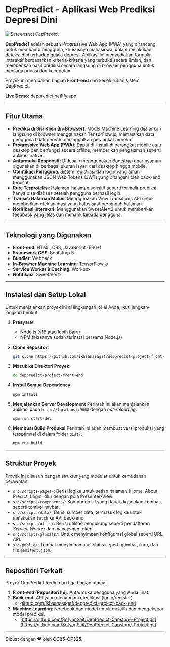 # DepPredict - Aplikasi Web Prediksi Depresi Dini

![Screenshot DepPredict](https://imgur.com/a/nq8l9p1)

**DepPredict** adalah sebuah Progressive Web App (PWA) yang dirancang untuk membantu pengguna, khususnya mahasiswa, dalam melakukan deteksi dini terhadap gejala depresi. Aplikasi ini menyediakan formulir interaktif berdasarkan kriteria-kriteria yang terbukti secara ilmiah, dan memberikan hasil prediksi secara langsung di browser pengguna untuk menjaga privasi dan kecepatan.

Proyek ini merupakan bagian **Front-end** dari keseluruhan sistem DepPredict.

**Live Demo:** [deppredict.netlify.app](https://deppredict.netlify.app/)

---

## Fitur Utama

-   **Prediksi di Sisi Klien (In-Browser)**: Model Machine Learning dijalankan langsung di browser menggunakan TensorFlow.js, memastikan data pengguna tidak pernah meninggalkan perangkat mereka.
-   **Progressive Web App (PWA)**: Dapat di-install di perangkat mobile atau desktop dan berfungsi secara offline, memberikan pengalaman seperti aplikasi native.
-   **Antarmuka Responsif**: Didesain menggunakan Bootstrap agar nyaman digunakan di berbagai ukuran layar, dari desktop hingga mobile.
-   **Otentikasi Pengguna**: Sistem registrasi dan login yang aman menggunakan JSON Web Tokens (JWT) yang ditangani oleh back-end terpisah.
-   **Rute Terproteksi**: Halaman-halaman sensitif seperti formulir prediksi hanya bisa diakses setelah pengguna berhasil login.
-   **Transisi Halaman Mulus**: Menggunakan View Transitions API untuk memberikan efek animasi yang halus saat berpindah halaman.
-   **Notifikasi Interaktif**: Menggunakan SweetAlert2 untuk memberikan feedback yang jelas dan menarik kepada pengguna.

---

## Teknologi yang Digunakan

-   **Front-end**: HTML, CSS, JavaScript (ES6+)
-   **Framework CSS**: Bootstrap 5
-   **Bundler**: Webpack
-   **In-Browser Machine Learning**: TensorFlow.js
-   **Service Worker & Caching**: Workbox
-   **Notifikasi**: SweetAlert2

---

## Instalasi dan Setup Lokal

Untuk menjalankan proyek ini di lingkungan lokal Anda, ikuti langkah-langkah berikut:

1.  **Prasyarat**
    -   Node.js (v18 atau lebih baru)
    -   NPM (biasanya sudah terinstal bersama Node.js)

2.  **Clone Repositori**
    ```bash
    git clone https://github.com/ikhsanasagaf/deppredict-project-front-end.git
    ```

3.  **Masuk ke Direktori Proyek**
    ```bash
    cd deppredict-project-front-end
    ```

4.  **Install Semua Dependency**
    ```bash
    npm install
    ```

5.  **Menjalankan Server Development**
    Perintah ini akan menjalankan aplikasi pada `http://localhost:9000` dengan *hot-reloading*.
    ```bash
    npm run start-dev
    ```

6.  **Membuat Build Produksi**
    Perintah ini akan membuat versi produksi yang teroptimasi di dalam folder `dist/`.
    ```bash
    npm run build
    ```

---

## Struktur Proyek

Proyek ini disusun dengan struktur yang modular untuk kemudahan perawatan:

-   `src/scripts/pages/`: Berisi logika untuk setiap halaman (Home, About, Predict, Login, dll.) dengan pola Presenter-View.
-   `src/scripts/components/`: Komponen UI yang dapat digunakan kembali, seperti tombol navbar.
-   `src/scripts/data/`: Berisi sumber data, termasuk logika untuk melakukan `fetch` ke API back-end.
-   `src/scripts/utils/`: Berisi utilitas pendukung seperti pendaftaran *Service Worker* dan manajemen token.
-   `src/scripts/globals/`: Untuk menyimpan konfigurasi global seperti URL API.
-   `src/public/`: Tempat menyimpan aset statis seperti gambar, ikon, dan file `manifest.json`.

---

## Repositori Terkait

Proyek DepPredict terdiri dari tiga bagian utama:

1.  **Front-end (Repositori Ini)**: Antarmuka pengguna yang Anda lihat.
2.  **Back-end**: API yang menangani otentikasi (login/register).
    -   [github.com/ikhsanasagaf/deppredict-project-back-end](https://github.com/ikhsanasagaf/deppredict-project-back-end)
3.  **Machine Learning**: Notebook dan model untuk melatih dan mengekspor model prediksi.
    -   [https://github.com/SofyanSaif/DepPredict-Capstone-Project.git](https://github.com/SofyanSaif/DepPredict-Capstone-Project.git)

---

Dibuat dengan ❤️ oleh **CC25-CF325**.

